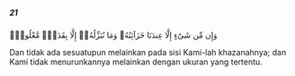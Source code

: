 ##### 21

<span class="ayah">وَإِن مِّن شَىْءٍ إِلَّا عِندَنَا خَزَآئِنُهُۥ وَمَا نُنَزِّلُهُۥٓ إِلَّا بِقَدَرٍۢ مَّعْلُومٍۢ</span>

<span class="ayah_translation">Dan tidak ada sesuatupun melainkan pada sisi Kami-lah khazanahnya; dan Kami tidak menurunkannya melainkan dengan ukuran yang tertentu.</span>
